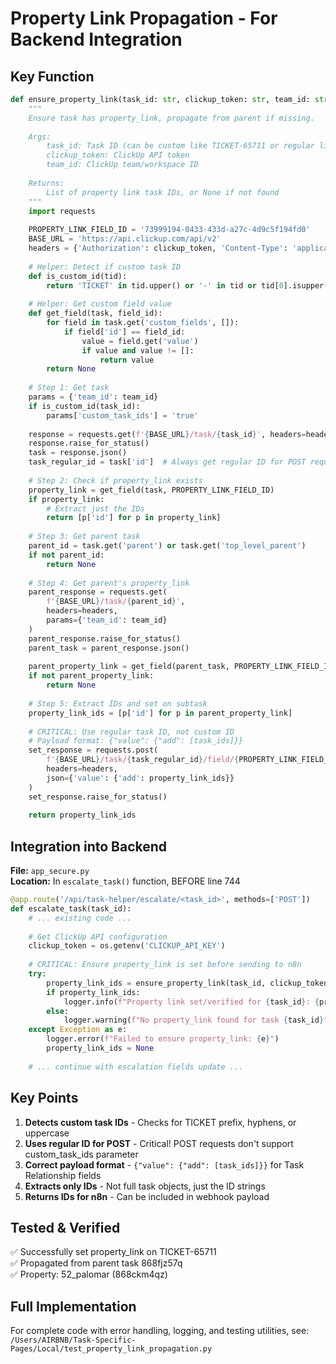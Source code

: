 # Property Link Propagation - For Backend Integration

## Key Function

```python
def ensure_property_link(task_id: str, clickup_token: str, team_id: str = '9011954126') -> Optional[List[str]]:
    """
    Ensure task has property_link, propagate from parent if missing.
    
    Args:
        task_id: Task ID (can be custom like TICKET-65711 or regular like 868fg1umj)
        clickup_token: ClickUp API token
        team_id: ClickUp team/workspace ID
        
    Returns:
        List of property link task IDs, or None if not found
    """
    import requests
    
    PROPERTY_LINK_FIELD_ID = '73999194-0433-433d-a27c-4d9c5f194fd0'
    BASE_URL = 'https://api.clickup.com/api/v2'
    headers = {'Authorization': clickup_token, 'Content-Type': 'application/json'}
    
    # Helper: Detect if custom task ID
    def is_custom_id(tid):
        return 'TICKET' in tid.upper() or '-' in tid or tid[0].isupper()
    
    # Helper: Get custom field value
    def get_field(task, field_id):
        for field in task.get('custom_fields', []):
            if field['id'] == field_id:
                value = field.get('value')
                if value and value != []:
                    return value
        return None
    
    # Step 1: Get task
    params = {'team_id': team_id}
    if is_custom_id(task_id):
        params['custom_task_ids'] = 'true'
    
    response = requests.get(f'{BASE_URL}/task/{task_id}', headers=headers, params=params)
    response.raise_for_status()
    task = response.json()
    task_regular_id = task['id']  # Always get regular ID for POST requests
    
    # Step 2: Check if property_link exists
    property_link = get_field(task, PROPERTY_LINK_FIELD_ID)
    if property_link:
        # Extract just the IDs
        return [p['id'] for p in property_link]
    
    # Step 3: Get parent task
    parent_id = task.get('parent') or task.get('top_level_parent')
    if not parent_id:
        return None
    
    # Step 4: Get parent's property_link
    parent_response = requests.get(
        f'{BASE_URL}/task/{parent_id}',
        headers=headers,
        params={'team_id': team_id}
    )
    parent_response.raise_for_status()
    parent_task = parent_response.json()
    
    parent_property_link = get_field(parent_task, PROPERTY_LINK_FIELD_ID)
    if not parent_property_link:
        return None
    
    # Step 5: Extract IDs and set on subtask
    property_link_ids = [p['id'] for p in parent_property_link]
    
    # CRITICAL: Use regular task ID, not custom ID
    # Payload format: {"value": {"add": [task_ids]}}
    set_response = requests.post(
        f'{BASE_URL}/task/{task_regular_id}/field/{PROPERTY_LINK_FIELD_ID}',
        headers=headers,
        json={'value': {'add': property_link_ids}}
    )
    set_response.raise_for_status()
    
    return property_link_ids
```

## Integration into Backend

**File:** `app_secure.py`  
**Location:** In `escalate_task()` function, BEFORE line 744

```python
@app.route('/api/task-helper/escalate/<task_id>', methods=['POST'])
def escalate_task(task_id):
    # ... existing code ...
    
    # Get ClickUp API configuration
    clickup_token = os.getenv('CLICKUP_API_KEY')
    
    # CRITICAL: Ensure property_link is set before sending to n8n
    try:
        property_link_ids = ensure_property_link(task_id, clickup_token)
        if property_link_ids:
            logger.info(f"Property link set/verified for {task_id}: {property_link_ids}")
        else:
            logger.warning(f"No property_link found for task {task_id}")
    except Exception as e:
        logger.error(f"Failed to ensure property_link: {e}")
        property_link_ids = None
    
    # ... continue with escalation fields update ...
```

## Key Points

1. **Detects custom task IDs** - Checks for TICKET prefix, hyphens, or uppercase
2. **Uses regular ID for POST** - Critical! POST requests don't support custom_task_ids parameter
3. **Correct payload format** - `{"value": {"add": [task_ids]}}` for Task Relationship fields
4. **Extracts only IDs** - Not full task objects, just the ID strings
5. **Returns IDs for n8n** - Can be included in webhook payload

## Tested & Verified

✅ Successfully set property_link on TICKET-65711  
✅ Propagated from parent task 868fjz57q  
✅ Property: 52_palomar (868ckm4qz)

## Full Implementation

For complete code with error handling, logging, and testing utilities, see:
`/Users/AIRBNB/Task-Specific-Pages/Local/test_property_link_propagation.py`
